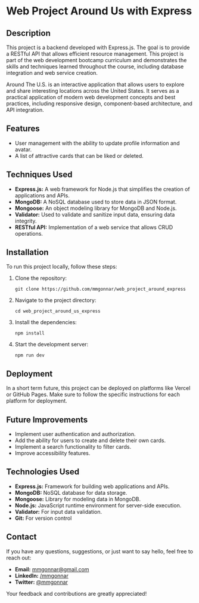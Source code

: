 # Web Project Around Us with Express

## Description

This project is a backend developed with Express.js. The goal is to provide a RESTful API that allows efficient resource management. This project is part of the web development bootcamp curriculum and demonstrates the skills and techniques learned throughout the course, including database integration and web service creation.

Around The U.S. is an interactive application that allows users to explore and share interesting locations across the United States. It serves as a practical application of modern web development concepts and best practices, including responsive design, component-based architecture, and API integration.

## Features

- User management with the ability to update profile information and avatar.
- A list of attractive cards that can be liked or deleted.

## Techniques Used

- **Express.js:** A web framework for Node.js that simplifies the creation of applications and APIs.
- **MongoDB:** A NoSQL database used to store data in JSON format.
- **Mongoose:** An object modeling library for MongoDB and Node.js.
- **Validator:** Used to validate and sanitize input data, ensuring data integrity.
- **RESTful API:** Implementation of a web service that allows CRUD operations.

## Installation

To run this project locally, follow these steps:

1. Clone the repository:
   ```
   git clone https://github.com/mmgonnar/web_project_around_express
   ```
2. Navigate to the project directory:
   ```
   cd web_project_around_us_express
   ```
3. Install the dependencies:
   ```
   npm install
   ```
4. Start the development server:
   ```
   npm run dev
   ```

## Deployment

In a short term future, this project can be deployed on platforms like Vercel or GitHub Pages. Make sure to follow the specific instructions for each platform for deployment.

## Future Improvements

- Implement user authentication and authorization.
- Add the ability for users to create and delete their own cards.
- Implement a search functionality to filter cards.
- Improve accessibility features.

## Technologies Used

- **Express.js:** Framework for building web applications and APIs.
- **MongoDB:** NoSQL database for data storage.
- **Mongoose:** Library for modeling data in MongoDB.
- **Node.js:** JavaScript runtime environment for server-side execution.
- **Validator:** For input data validation.
- **Git:** For version control

## Contact

If you have any questions, suggestions, or just want to say hello, feel free to reach out:

- **Email:** [mmgonnar@gmail.com](mailto:mmgonnar@gmail.com)
- **LinkedIn:** [/mmgonnar](https://www.linkedin.com/in/mmgonnar/)
- **Twitter:** [@mmgonnar](https://x.com/mmgonnar)

Your feedback and contributions are greatly appreciated!
